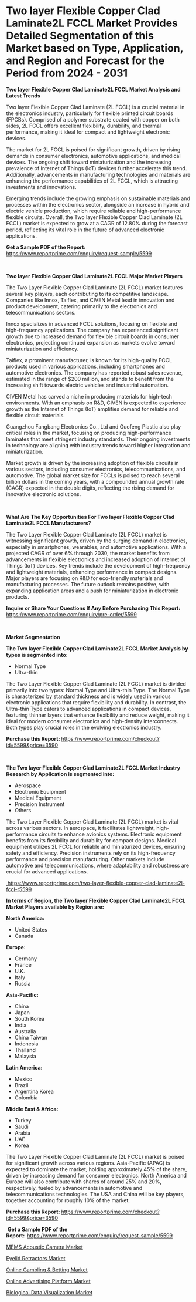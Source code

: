 <p><h1>Two layer Flexible Copper Clad Laminate2L FCCL Market Provides Detailed Segmentation of this Market based on Type, Application, and Region and Forecast for the Period from 2024 - 2031</h1></p><p><strong>Two layer Flexible Copper Clad Laminate2L FCCL Market Analysis and Latest Trends</strong></p>
<p><p>Two layer Flexible Copper Clad Laminate (2L FCCL) is a crucial material in the electronics industry, particularly for flexible printed circuit boards (FPCBs). Comprised of a polymer substrate coated with copper on both sides, 2L FCCL offers excellent flexibility, durability, and thermal performance, making it ideal for compact and lightweight electronic devices.</p><p>The market for 2L FCCL is poised for significant growth, driven by rising demands in consumer electronics, automotive applications, and medical devices. The ongoing shift toward miniaturization and the increasing prevalence of Internet of Things (IoT) devices further accelerate this trend. Additionally, advancements in manufacturing technologies and materials are enhancing the performance capabilities of 2L FCCL, which is attracting investments and innovations.</p><p>Emerging trends include the growing emphasis on sustainable materials and processes within the electronics sector, alongside an increase in hybrid and electric vehicle production, which require reliable and high-performance flexible circuits. Overall, the Two layer Flexible Copper Clad Laminate (2L FCCL) market is expected to grow at a CAGR of 12.80% during the forecast period, reflecting its vital role in the future of advanced electronic applications.</p></p>
<p><strong>Get a Sample PDF of the Report:&nbsp;</strong> <a href="https://www.reportprime.com/enquiry/request-sample/5599">https://www.reportprime.com/enquiry/request-sample/5599</a></p>
<p>&nbsp;</p>
<p><strong>Two layer Flexible Copper Clad Laminate2L FCCL Major Market Players</strong></p>
<p><p>The Two Layer Flexible Copper Clad Laminate (2L FCCL) market features several key players, each contributing to its competitive landscape. Companies like Innox, Taiflex, and CIVEN Metal lead in innovation and product development, catering primarily to the electronics and telecommunications sectors.</p><p>Innox specializes in advanced FCCL solutions, focusing on flexible and high-frequency applications. The company has experienced significant growth due to increased demand for flexible circuit boards in consumer electronics, projecting continued expansion as markets evolve toward miniaturization and efficiency.</p><p>Taiflex, a prominent manufacturer, is known for its high-quality FCCL products used in various applications, including smartphones and automotive electronics. The company has reported robust sales revenue, estimated in the range of $200 million, and stands to benefit from the increasing shift towards electric vehicles and industrial automation.</p><p>CIVEN Metal has carved a niche in producing materials for high-tech environments. With an emphasis on R&D, CIVEN is expected to experience growth as the Internet of Things (IoT) amplifies demand for reliable and flexible circuit materials.</p><p>Guangzhou Fangbang Electronics Co., Ltd and Guofeng Plastic also play critical roles in the market, focusing on producing high-performance laminates that meet stringent industry standards. Their ongoing investments in technology are aligning with industry trends toward higher integration and miniaturization.</p><p>Market growth is driven by the increasing adoption of flexible circuits in various sectors, including consumer electronics, telecommunications, and automotive. The global market size for FCCLs is poised to reach several billion dollars in the coming years, with a compounded annual growth rate (CAGR) expected in the double digits, reflecting the rising demand for innovative electronic solutions.</p></p>
<p>&nbsp;</p>
<p><strong>What Are The Key Opportunities For Two layer Flexible Copper Clad Laminate2L FCCL Manufacturers?</strong></p>
<p><p>The Two Layer Flexible Copper Clad Laminate (2L FCCL) market is witnessing significant growth, driven by the surging demand in electronics, especially in smartphones, wearables, and automotive applications. With a projected CAGR of over 6% through 2030, the market benefits from advancements in flexible electronics and increased adoption of Internet of Things (IoT) devices. Key trends include the development of high-frequency and lightweight materials, enhancing performance in compact designs. Major players are focusing on R&D for eco-friendly materials and manufacturing processes. The future outlook remains positive, with expanding application areas and a push for miniaturization in electronic products.</p></p>
<p><strong>Inquire or Share Your Questions If Any Before Purchasing This Report:</strong> <a href="https://www.reportprime.com/enquiry/pre-order/5599">https://www.reportprime.com/enquiry/pre-order/5599</a></p>
<p>&nbsp;</p>
<p><strong>Market Segmentation</strong></p>
<p><strong>The Two layer Flexible Copper Clad Laminate2L FCCL Market Analysis by types is segmented into:</strong></p>
<p><ul><li>Normal Type</li><li>Ultra-thin</li></ul></p>
<p><p>The Two Layer Flexible Copper Clad Laminate (2L FCCL) market is divided primarily into two types: Normal Type and Ultra-thin Type. The Normal Type is characterized by standard thickness and is widely used in various electronic applications that require flexibility and durability. In contrast, the Ultra-thin Type caters to advanced applications in compact devices, featuring thinner layers that enhance flexibility and reduce weight, making it ideal for modern consumer electronics and high-density interconnects. Both types play crucial roles in the evolving electronics industry.</p></p>
<p><strong>Purchase this Report:&nbsp;</strong><a href="https://www.reportprime.com/checkout?id=5599&price=3590">https://www.reportprime.com/checkout?id=5599&price=3590</a></p>
<p>&nbsp;</p>
<p><strong>The Two layer Flexible Copper Clad Laminate2L FCCL Market Industry Research by Application is segmented into:</strong></p>
<p><ul><li>Aerospace</li><li>Electronic Equipment</li><li>Medical Equipment</li><li>Precision Instrument</li><li>Others</li></ul></p>
<p><p>The Two Layer Flexible Copper Clad Laminate (2L FCCL) market is vital across various sectors. In aerospace, it facilitates lightweight, high-performance circuits to enhance avionics systems. Electronic equipment benefits from its flexibility and durability for compact designs. Medical equipment utilizes 2L FCCL for reliable and miniaturized devices, ensuring safety and efficiency. Precision instruments rely on its high-frequency performance and precision manufacturing. Other markets include automotive and telecommunications, where adaptability and robustness are crucial for advanced applications.</p></p>
<p><a href="https://www.reportprime.com/two-layer-flexible-copper-clad-laminate2l-fccl-r5599">&nbsp;https://www.reportprime.com/two-layer-flexible-copper-clad-laminate2l-fccl-r5599</a></p>
<p><strong>In terms of Region, the Two layer Flexible Copper Clad Laminate2L FCCL Market Players available by Region are:</strong></p>
<p>
    <p> <strong> North America: </strong>
        <ul>
            <li>United States</li>
            <li>Canada</li>
        </ul>
        </p> 
    <p> <strong> Europe: </strong>
        <ul>
            <li>Germany</li>
            <li>France</li>
            <li>U.K.</li>
            <li>Italy</li>
            <li>Russia</li>
        </ul>
        </p> 
    <p> <strong> Asia-Pacific: </strong>
        <ul>
            <li>China</li>
            <li>Japan</li>
            <li>South Korea</li>
            <li>India</li>
            <li>Australia</li>
            <li>China Taiwan</li>
            <li>Indonesia</li>
            <li>Thailand</li>
            <li>Malaysia</li>
        </ul>
        </p> 
    <p> <strong> Latin America: </strong>
        <ul>
            <li>Mexico</li>
            <li>Brazil</li>
            <li>Argentina Korea</li>
            <li>Colombia</li>
        </ul>
        </p> 
    <p> <strong> Middle East & Africa: </strong>
        <ul>
            <li>Turkey</li>
            <li>Saudi</li>
            <li>Arabia</li>
            <li>UAE</li>
            <li>Korea</li>
        </ul>
    </p>
    </p>
<p><p>The Two Layer Flexible Copper Clad Laminate (2L FCCL) market is poised for significant growth across various regions. Asia-Pacific (APAC) is expected to dominate the market, holding approximately 45% of the share, driven by increasing demand for consumer electronics. North America and Europe will also contribute with shares of around 25% and 20%, respectively, fueled by advancements in automotive and telecommunications technologies. The USA and China will be key players, together accounting for roughly 10% of the market.</p></p>
<p><strong>Purchase this Report: </strong><a href="https://www.reportprime.com/checkout?id=5599&price=3590">https://www.reportprime.com/checkout?id=5599&price=3590</a></p>
<p>&nbsp;<strong>Get a Sample PDF of the Report:&nbsp;&nbsp;</strong><a href="https://www.reportprime.com/enquiry/request-sample/5599">https://www.reportprime.com/enquiry/request-sample/5599</a></p>
<p><strong></strong></p>
<p><p><a href="https://github.com/HobertDavis43/Market-Research-Report-List-1/blob/main/mems-acoustic-camera-market.md">MEMS Acoustic Camera Market</a></p><p><a href="https://issuu.com/reportprime-2/docs/eyelid-retractors-market-size-2030._e982bb65ad926f">Eyelid Retractors Market</a></p><p><a href="https://www.linkedin.com/pulse/comprehensive-analysis-global-online-gambling-betting-oanje?trackingId=wOdw%2FP4rQTSM%2Fmi5%2FPIgTw%3D%3D">Online Gambling & Betting Market</a></p><p><a href="https://issuu.com/reportprime-2/docs/online-advertising-platform-market-_8eccbaae2e71dc">Online Advertising Platform Market</a></p><p><a href="https://www.linkedin.com/pulse/global-biological-data-visualization-industry-research-report-54roe?trackingId=2IgIjifGQr6OrL2JSLkDtQ%3D%3D">Biological Data Visualization Market</a></p></p>